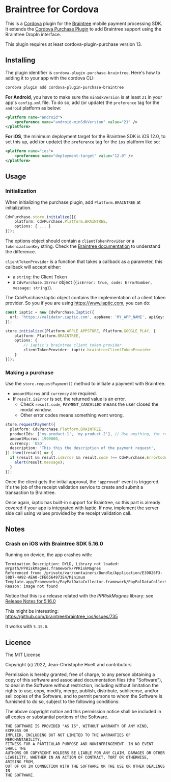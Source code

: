 # Braintree for Cordova

This is a [Cordova](http://cordova.apache.org/) plugin for the [Braintree](https://www.braintreepayments.com/) mobile payment processing SDK. It extends the [Cordova Purchase Plugin](https://github.com/j3k0/cordova-plugin-purchase/) to add Braintree support using the Braintree DropIn interface.

This plugin requires at least cordova-plugin-purchase version 13.

## Installing

The plugin identifier is `cordova-plugin-purchase-braintree`. Here's how to adding it to your app with the cordova CLI:

```sh
cordova plugin add cordova-plugin-purchase-braintree
```

**For Android**, you have to make sure the `minSdkVersion` is at least `21` in your app's `config.xml` file. To do so, add (or update) the `preference` tag for the `android` platform as below:

```xml
<platform name="android">
    <preference name="android-minSdkVersion" value="21" />
</platform>
```

**For iOS**, the minimum deployment target for the Braintree SDK is iOS 12.0, to set this up, add (or update) the `preference` tag for the `ios` platform like so:

```xml
<platform name="ios">
    <preference name="deployment-target" value="12.0" />
</platform>
```

## Usage

### Initialization

When initializing the purchase plugin, add `Platform.BRAINTREE` at initialization.

```ts
CdvPurchase.store.initialize([{
    platform: CdvPurchase.Platform.BRAINTREE,
    options: { ... }
}]);
```

The options object should contain a `clientTokenProvider` or a `tokenizationKey` string. Check the [Braintree documentation](https://developer.paypal.com/braintree/docs/start/overview) to understand the difference.

`clientTokenProvider` is a function that takes a callback as a parameter, this callback will accept either:

- a `string`: the Client Token
- a `CdvPurchase.IError` object (`{isError: true, code: ErrorNumber, message: string}`).

The CdvPurchase.Iaptic object contains the implementation of a client token provider. So you if you are using https://www.iaptic.com, you can do:

```ts
const iaptic = new CdvPurchase.Iaptic({
  url: 'https://validator.iaptic.com', appName: 'MY_APP_NAME', apiKey: 'MY_PUBLIC_KEY',
});

store.initialize([Platform.APPLE_APPSTORE, Platform.GOOGLE_PLAY, {
    platform: Platform.BRAINTREE,
    options: {
        // iaptic's braintree client token provider
        clientTokenProvider: iaptic.braintreeClientTokenProvider
    }
}]);
```

### Making a purchase

Use the `store.requestPayment()` method to initiate a payment with Braintree.

- `amountMicros` and `currency` are required.
- If `result.isError` is set, the returned value is an error.
  - Check `result.code`, `PAYMENT_CANCELLED` means the user closed the modal window.
  - Other error codes means something went wrong.

```ts
store.requestPayment({
  platform: CdvPurchase.Platform.BRAINTREE,
  productIds: ['my-product-1', 'my-product-2'], // Use anything, for reference
  amountMicros: 1990000,
  currency: 'USD',
  description: 'This this the description of the payment request',
}).then((result) => {
  if (result && result.isError && result.code !== CdvPurchase.ErrorCode.PAYMENT_CANCELLED) {
    alert(result.message);
  }
});
```

Once the client gets the initial approval, the `"approved"` event is triggered. It's the job of
the receipt validation service to create and submit a transaction to Braintree.

Once again, iaptic has built-in support for Braintree, so this part is already covered if your
app is integrated with Iaptic. If now, implement the server side call using values provided by
the receipt validation call.

## Notes

### Crash on iOS with Braintree SDK 5.16.0

Running on device, the app crashes with:

    Termination Description: DYLD, Library not loaded: @rpath/PPRiskMagnes.framework/PPRiskMagnes
    Referenced from: /private/var/containers/Bundle/Application/E39026F3-50D7-4A92-AEA0-CFE6564973E4/Minimum Template.app/Frameworks/PayPalDataCollector.framework/PayPalDataCollector
    Reason: image not found

Notice that this is a release related with the *PPRiskMagnes* library: see [Release Notes for 5.16.0](https://github.com/braintree/braintree_ios/releases/tag/5.16.0)

This might be interesting: https://github.com/braintree/braintree_ios/issues/735

It works with `5.15.0`.

## Licence

The MIT License

Copyright (c) 2022, Jean-Christophe Hoelt and contributors

Permission is hereby granted, free of charge, to any person obtaining a copy
of this software and associated documentation files (the "Software"), to deal
in the Software without restriction, including without limitation the rights
to use, copy, modify, merge, publish, distribute, sublicense, and/or sell
copies of the Software, and to permit persons to whom the Software is
furnished to do so, subject to the following conditions:

The above copyright notice and this permission notice shall be included in
all copies or substantial portions of the Software.

```
THE SOFTWARE IS PROVIDED "AS IS", WITHOUT WARRANTY OF ANY KIND, EXPRESS OR
IMPLIED, INCLUDING BUT NOT LIMITED TO THE WARRANTIES OF MERCHANTABILITY,
FITNESS FOR A PARTICULAR PURPOSE AND NONINFRINGEMENT. IN NO EVENT SHALL THE
AUTHORS OR COPYRIGHT HOLDERS BE LIABLE FOR ANY CLAIM, DAMAGES OR OTHER
LIABILITY, WHETHER IN AN ACTION OF CONTRACT, TORT OR OTHERWISE, ARISING FROM,
OUT OF OR IN CONNECTION WITH THE SOFTWARE OR THE USE OR OTHER DEALINGS IN
THE SOFTWARE.
```
